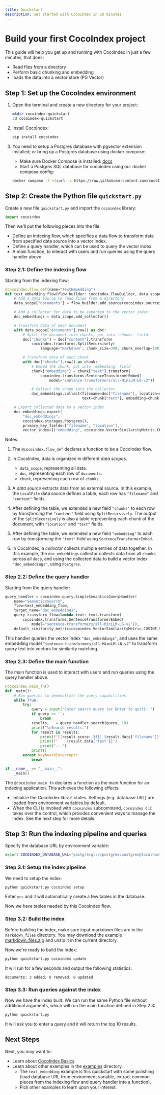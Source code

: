 ```yaml
---
title: Quickstart
description: Get started with CocoIndex in 10 minutes
---
```


# Build your first CocoIndex project

This guide will help you get up and running with CocoIndex in just a few minutes, that does:
*   Read files from a directory
*   Perform basic chunking and embedding
*   loads the data into a vector store (PG Vector)


## Step 1: Set up the CocoIndex environment

1.  Open the terminal and create a new directory for your project:

    ```bash
    mkdir cocoindex-quickstart
    cd cocoindex-quickstart
    ```

 2. Install CocoIndex:
 
    ```bash
    pip install cocoindex
    ```
 
3.  You need to setup a Postgres database with pgvector extension installed; or bring up a Postgres database using docker compose:

    - Make sure Docker Compose is installed: [docs](https://docs.docker.com/compose/install/)
    - Start a Postgres SQL database for cocoindex using our docker compose config:

    ```bash
    docker compose -f <(curl -L https://raw.githubusercontent.com/cocoIndex/cocoindex/refs/heads/main/dev/postgres.yaml) up -d
    ```

## Step 2: Create the Python file `quickstart.py`

Create a new file `quickstart.py` and import the `cocoindex` library:

```python
import cocoindex
```

Then we'll put the following pieces into the file:

*   Define an indexing flow, which specifies a data flow to transform data from specified data source into a vector index.
*   Define a query handler, which can be used to query the vector index.
*   A main function, to interact with users and run queries using the query handler above.

### Step 2.1: Define the indexing flow

Starting from the indexing flow:

```python
@cocoindex.flow_def(name="TextEmbedding")
def text_embedding_flow(flow_builder: cocoindex.FlowBuilder, data_scope: cocoindex.DataScope):
    # Add a data source to read files from a directory
    data_scope["documents"] = flow_builder.add_source(cocoindex.sources.LocalFile(path="markdown_files"))

    # Add a collector for data to be exported to the vector index
    doc_embeddings = data_scope.add_collector()

    # Transform data of each document
    with data_scope["documents"].row() as doc:
        # Split the document into chunks, put into `chunks` field
        doc["chunks"] = doc["content"].transform(
            cocoindex.transforms.SplitRecursively(
                language="markdown", chunk_size=300, chunk_overlap=100))

        # Transform data of each chunk
        with doc["chunks"].row() as chunk:
            # Embed the chunk, put into `embedding` field
            chunk["embedding"] = chunk["text"].transform(
                cocoindex.transforms.SentenceTransformerEmbed(
                    model="sentence-transformers/all-MiniLM-L6-v2"))

            # Collect the chunk into the collector.
            doc_embeddings.collect(filename=doc["filename"], location=chunk["location"],
                                   text=chunk["text"], embedding=chunk["embedding"])

    # Export collected data to a vector index.
    doc_embeddings.export(
        "doc_embeddings",
        cocoindex.storages.Postgres(),
        primary_key_fields=["filename", "location"],
        vector_index=[("embedding", cocoindex.VectorSimilarityMetric.COSINE_SIMILARITY)])
```

Notes:

1.  The `@cocoindex.flow_def` declares a function to be a CocoIndex flow.

2.  In CocoIndex, data is organized in different *data scopes*.
    *   `data_scope`, representing all data.
    *   `doc`, representing each row of `documents`.
    *   `chunk`, representing each row of `chunks`.

3.  A *data source* extracts data from an external source. In this example, the `LocalFile` data source defines a table, each row has `"filename"` and `"content"` fields.

4. After defining the table, we extended a new field `"chunks"` to each row by *transforming* the `"content"` field using `SplitRecursively`. The output of the `SplitRecursively` is also a table representing each chunk of the document, with `"location"` and `"text"` fields.

5. After defining the table, we extended a new field `"embedding"` to each row by *transforming* the `"text"` field using `SentenceTransformerEmbed`.

6. In CocoIndex, a *collector* collects multiple entries of data together. In this example, the `doc_embeddings` collector collects data from all `chunk`s across all `doc`s, and using the collected data to build a vector index `"doc_embeddings"`, using `Postgres`.

### Step 2.2: Define the query handler

Starting from the query handler:

```python
query_handler = cocoindex.query.SimpleSemanticsQueryHandler(
    name="SemanticsSearch",
    flow=text_embedding_flow,
    target_name="doc_embeddings",
    query_transform_flow=lambda text: text.transform(
        cocoindex.transforms.SentenceTransformerEmbed(
            model="sentence-transformers/all-MiniLM-L6-v2")),
    default_similarity_metric=cocoindex.VectorSimilarityMetric.COSINE_SIMILARITY)
```

This handler queries the vector index `"doc_embeddings"`, and uses the same embedding model `"sentence-transformers/all-MiniLM-L6-v2"` to transform query text into vectors for similarity matching.


### Step 2.3: Define the main function

The main function is used to interact with users and run queries using the query handler above.

```python
@cocoindex.main_fn()
def _main():
    # Run queries to demonstrate the query capabilities.
    while True:
        try:
            query = input("Enter search query (or Enter to quit): ")
            if query == '':
                break
            results, _ = query_handler.search(query, 10)
            print("\nSearch results:")
            for result in results:
                print(f"[{result.score:.3f}] {result.data['filename']}")
                print(f"    {result.data['text']}")
                print("---")
            print()
        except KeyboardInterrupt:
            break

if __name__ == "__main__":
    _main()
```

The `@cocoindex.main_fn` declares a function as the main function for an indexing application. This achieves the following effects:

*   Initialize the CocoIndex librart states. Settings (e.g. database URL) are loaded from environment variables by default.
*   When the CLI is invoked with `cocoindex` subcommand, `cocoindex CLI` takes over the control, which provides convenient ways to manage the index. See the next step for more details.


## Step 3: Run the indexing pipeline and queries

Specify the database URL by environment variable:

```bash
export COCOINDEX_DATABASE_URL="postgresql://postgres:postgres@localhost:5432/postgres"
```

### Step 3.1: Setup the index pipeline

We need to setup the index:

```bash
python quickstart.py cocoindex setup
```

Enter `yes` and it will automatically create a few tables in the database.

Now we have tables needed by this CocoIndex flow.

### Step 3.2: Build the index

Before building the index, make sure input markdown files are in the `markdown_files` directory.
You may download the example [markdown_files.zip](markdown_files.zip) and unzip it in the current directory.

Now we're ready to build the index:

```bash
python quickstart.py cocoindex update
```

It will run for a few seconds and output the following statistics:

```
documents: 3 added, 0 removed, 0 updated
```

### Step 3.3: Run queries against the index

Now we have the index built. We can run the same Python file without additional arguments, which will run the main function defined in Step 2.3:

```bash
python quickstart.py
```

It will ask you to enter a query and it will return the top 10 results.

## Next Steps

Next, you may want to:

*   Learn about [CocoIndex Basics](../core/basics.md).
*   Learn about other examples in the [examples](https://github.com/cocoIndex/cocoindex/tree/main/examples) directory.
    *    The `text_embedding` example is this quickstart with some polishing (load database URL from environment variable, extract common pieces from the indexing flow and query handler into a function).
    *    Pick other examples to learn upon your interest.